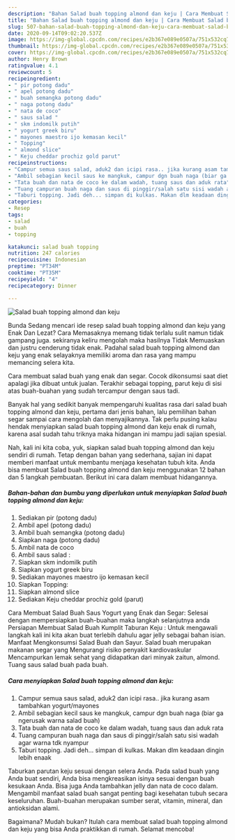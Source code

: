 ```yaml
---
description: "Bahan Salad buah topping almond dan keju | Cara Membuat Salad buah topping almond dan keju Yang Bisa Manjain Lidah"
title: "Bahan Salad buah topping almond dan keju | Cara Membuat Salad buah topping almond dan keju Yang Bisa Manjain Lidah"
slug: 507-bahan-salad-buah-topping-almond-dan-keju-cara-membuat-salad-buah-topping-almond-dan-keju-yang-bisa-manjain-lidah
date: 2020-09-14T09:02:20.537Z
image: https://img-global.cpcdn.com/recipes/e2b367e089e0507a/751x532cq70/salad-buah-topping-almond-dan-keju-foto-resep-utama.jpg
thumbnail: https://img-global.cpcdn.com/recipes/e2b367e089e0507a/751x532cq70/salad-buah-topping-almond-dan-keju-foto-resep-utama.jpg
cover: https://img-global.cpcdn.com/recipes/e2b367e089e0507a/751x532cq70/salad-buah-topping-almond-dan-keju-foto-resep-utama.jpg
author: Henry Brown
ratingvalue: 4.1
reviewcount: 5
recipeingredient:
- " pir potong dadu"
- " apel potong dadu"
- " buah semangka potong dadu"
- " naga potong dadu"
- " nata de coco"
- " saus salad "
- " skm indomilk putih"
- " yogurt greek biru"
- " mayones maestro ijo kemasan kecil"
- " Topping"
- " almond slice"
- " Keju cheddar prochiz gold parut"
recipeinstructions:
- "Campur semua saus salad, aduk2 dan icipi rasa.. jika kurang asam tambahkan yogurt/mayones"
- "Ambil sebagian kecil saus ke mangkuk, campur dgn buah naga (biar ga ngerusak warna salad buah)"
- "Tata buah dan nata de coco ke dalam wadah, tuang saus dan aduk rata"
- "Tuang campuran buah naga dan saus di pinggir/salah satu sisi wadah agar warna tdk nyampur"
- "Taburi topping. Jadi deh... simpan di kulkas. Makan dlm keadaan dingin lebih enaak"
categories:
- Resep
tags:
- salad
- buah
- topping

katakunci: salad buah topping 
nutrition: 247 calories
recipecuisine: Indonesian
preptime: "PT34M"
cooktime: "PT35M"
recipeyield: "4"
recipecategory: Dinner

---
```



![Salad buah topping almond dan keju](https://img-global.cpcdn.com/recipes/e2b367e089e0507a/751x532cq70/salad-buah-topping-almond-dan-keju-foto-resep-utama.jpg)

Bunda Sedang mencari ide resep salad buah topping almond dan keju yang Enak Dan Lezat? Cara Memasaknya memang tidak terlalu sulit namun tidak gampang juga. sekiranya keliru mengolah maka hasilnya Tidak Memuaskan dan justru cenderung tidak enak. Padahal salad buah topping almond dan keju yang enak selayaknya memiliki aroma dan rasa yang mampu memancing selera kita.

Cara membuat salad buah yang enak dan segar. Cocok dikonsumsi saat diet apalagi jika dibuat untuk jualan. Terakhir sebagai topping, parut keju di sisi atas buah-buahan yang sudah tercampur dengan saus tadi.

Banyak hal yang sedikit banyak mempengaruhi kualitas rasa dari salad buah topping almond dan keju, pertama dari jenis bahan, lalu pemilihan bahan segar sampai cara mengolah dan menyajikannya. Tak perlu pusing kalau hendak menyiapkan salad buah topping almond dan keju enak di rumah, karena asal sudah tahu triknya maka hidangan ini mampu jadi sajian spesial.


Nah, kali ini kita coba, yuk, siapkan salad buah topping almond dan keju sendiri di rumah. Tetap dengan bahan yang sederhana, sajian ini dapat memberi manfaat untuk membantu menjaga kesehatan tubuh kita. Anda bisa membuat Salad buah topping almond dan keju menggunakan 12 bahan dan 5 langkah pembuatan. Berikut ini cara dalam membuat hidangannya.

<!--inarticleads1-->

##### Bahan-bahan dan bumbu yang diperlukan untuk menyiapkan Salad buah topping almond dan keju:

1. Sediakan  pir (potong dadu)
1. Ambil  apel (potong dadu)
1. Ambil  buah semangka (potong dadu)
1. Siapkan  naga (potong dadu)
1. Ambil  nata de coco
1. Ambil  saus salad :
1. Siapkan  skm indomilk putih
1. Siapkan  yogurt greek biru
1. Sediakan  mayones maestro ijo kemasan kecil
1. Siapkan  Topping:
1. Siapkan  almond slice
1. Sediakan  Keju cheddar prochiz gold (parut)


Cara Membuat Salad Buah Saus Yogurt yang Enak dan Segar: Selesai dengan mempersiapkan buah-buahan maka langkah selanjutnya anda Persiapan Membuat Salad Buah Kumplit Taburan Keju : Untuk mengawali langkah kali ini kita akan buat terlebih dahulu agar jelly sebagai bahan isian. Manfaat Mengkonsumsi Salad Buah dan Sayur. Salad buah merupakan makanan segar yang Mengurangi risiko penyakit kardiovaskular Mencampurkan lemak sehat yang didapatkan dari minyak zaitun, almond. Tuang saus salad buah pada buah. 

<!--inarticleads2-->

##### Cara menyiapkan Salad buah topping almond dan keju:

1. Campur semua saus salad, aduk2 dan icipi rasa.. jika kurang asam tambahkan yogurt/mayones
1. Ambil sebagian kecil saus ke mangkuk, campur dgn buah naga (biar ga ngerusak warna salad buah)
1. Tata buah dan nata de coco ke dalam wadah, tuang saus dan aduk rata
1. Tuang campuran buah naga dan saus di pinggir/salah satu sisi wadah agar warna tdk nyampur
1. Taburi topping. Jadi deh... simpan di kulkas. Makan dlm keadaan dingin lebih enaak


Taburkan parutan keju sesuai dengan selera Anda. Pada salad buah yang Anda buat sendiri, Anda bisa mengkreasikan isinya sesuai dengan buah kesukaan Anda. Bisa juga Anda tambahkan jelly dan nata de coco dalam. Mengambil manfaat salad buah sangat penting bagi kesehatan tubuh secara keseluruhan. Buah-buahan merupakan sumber serat, vitamin, mineral, dan antioksidan alami. 

Bagaimana? Mudah bukan? Itulah cara membuat salad buah topping almond dan keju yang bisa Anda praktikkan di rumah. Selamat mencoba!
